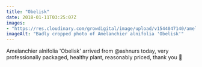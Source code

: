 ```yaml
---
title: "Obelisk"
date: 2018-01-11T03:25:07Z
images: 
- "https://res.cloudinary.com/growdigital/image/upload/v1544047140/amelanchier-obelisk-27854895259.jpg"
imageAlt: "Badly cropped photo of Amelanchier alnifolia 'Obelisk'"
---
```


Amelanchier alnifolia 'Obelisk' arrived from @ashnurs today, very professionally packaged, healthy plant, reasonably priced, thank you 🙂
